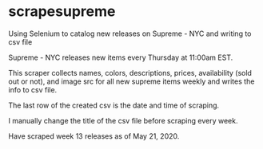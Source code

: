 # scrapesupreme


Using Selenium to catalog new releases on Supreme - NYC and writing to csv file

Supreme - NYC releases new items every Thursday at 11:00am EST. 

This scraper collects names, colors, descriptions, prices, availability (sold out or not), and image src for all new supreme items weekly and writes the info to csv file. 

The last row of the created csv is the date and time of scraping.

I manually change the title of the csv file before scraping every week.

Have scraped week 13 releases as of May 21, 2020. 
